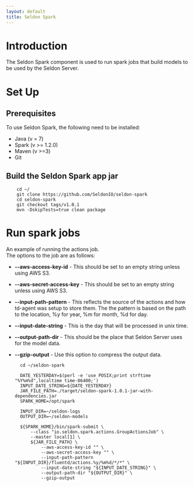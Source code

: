 ```yaml
---
layout: default
title: Seldon Spark
---
```


# Introduction
 
The Seldon Spark component is used to run spark jobs that build models to be used by the Seldon Server.

# Set Up

## Prerequisites

To use Seldon Spark, the following need to be installed:

* Java (v = 7)
* Spark (v >= 1.2.0)
* Maven (v >=3)
* Git

## Build the Seldon Spark app jar

        cd ~/
        git clone https://github.com/SeldonIO/seldon-spark
        cd seldon-spark
        git checkout tags/v1.0.1
        mvn -DskipTests=true clean package

# Run spark jobs

An example of running the actions job.  
The options to the job are as follows:  

* **--aws-access-key-id** - This should be set to an empty string unless using AWS S3.
* **--aws-secret-access-key** - This should be set to an empty string unless using AWS S3.
* **--input-path-pattern** - This reflects the source of the actions and how td-agent was setup to store them. The the pattern is based on the path to the location, %y for year, %m for month, %d for day.  
* **--input-date-string** - This is the day that will be processed in unix time.
* **--output-path-dir** - This should be the place that Seldon Server uses for the model data.
* **--gzip-output** - Use this option to compress the output data.

        cd ~/seldon-spark

        DATE_YESTERDAY=$(perl -e 'use POSIX;print strftime "%Y%m%d",localtime time-86400;')
        INPUT_DATE_STRING=${DATE_YESTERDAY}
        JAR_FILE_PATH=./target/seldon-spark-1.0.1-jar-with-dependencies.jar
        SPARK_HOME=/opt/spark

        INPUT_DIR=~/seldon-logs
        OUTPUT_DIR=~/seldon-models

        ${SPARK_HOME}/bin/spark-submit \
            --class "io.seldon.spark.actions.GroupActionsJob" \
            --master local[1] \
            ${JAR_FILE_PATH} \
                --aws-access-key-id "" \
                --aws-secret-access-key "" \
                --input-path-pattern "${INPUT_DIR}/fluentd/actions.%y/%m%d/*/*" \
                --input-date-string "${INPUT_DATE_STRING}" \
                --output-path-dir "${OUTPUT_DIR}" \
                --gzip-output

